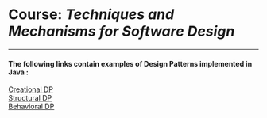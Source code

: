 # Course: *Techniques and Mechanisms for Software Design*

---

#### The following links contain examples of Design Patterns implemented in Java : 

[Creational DP](https://github.com/Akulav/TMPS_LAB/blob/main/CreationalDP/README.md) <br />
[Structural DP](https://github.com/Akulav/TMPS_LAB/blob/main/StructuralDP/README.md) <br />
[Behavioral DP](https://github.com/Akulav/TMPS_LAB/blob/main/BehavioralDP/strategy/README.md) <br />
